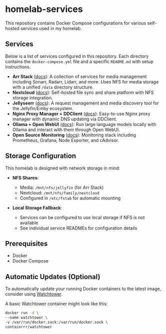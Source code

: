 # homelab-services

This repository contains Docker Compose configurations for various self-hosted services used in my homelab.

## Services

Below is a list of services configured in this repository. Each directory contains the `docker-compose.yml` file and a specific `README.md` with setup instructions.

- **Arr Stack** ([docs](./arr-stack/README.md)): A collection of services for media management including Sonarr, Radarr, Lidarr, and more. Uses NFS for media storage with a unified `/data` directory structure.
- **Nextcloud** ([docs](./nextcloud/README.md)): Self-hosted file sync and share platform with NFS storage integration.
- **Jellyseerr** ([docs](./jellyseerr/README.md)): A request management and media discovery tool for the Jellyfin/Emby ecosystem.
- **Nginx Proxy Manager + DDClient** ([docs](./nginx-ddclient/README.md)): Easy-to-use Nginx proxy manager with dynamic DNS updating via DDClient.
- **Ollama + Open WebUI** ([docs](./ollama-openwebui/README.md)): Run large language models locally with Ollama and interact with them through Open WebUI.
- **Open Source Monitoring** ([docs](./opensource-monitoring/README.md)): Monitoring stack including Prometheus, Grafana, Node Exporter, and cAdvisor.

## Storage Configuration

This homelab is designed with network storage in mind:

- **NFS Shares**:
  - Media: `/mnt/nfs/jellyfin` (for Arr Stack)
  - Nextcloud: `/mnt/nfs/family/nextcloud`
  - Configured in `/etc/fstab` for automatic mounting

- **Local Storage Fallback**:
  - Services can be configured to use local storage if NFS is not available
  - See individual service READMEs for configuration details

## Prerequisites

-   Docker
-   Docker Compose

## Automatic Updates (Optional)

To automatically update your running Docker containers to the latest image, consider using [Watchtower](https://containrrr.dev/watchtower/).

A basic Watchtower container might look like this:

```bash
docker run -d \
--name watchtower \
-v /var/run/docker.sock:/var/run/docker.sock \
containrrr/watchtower
```
